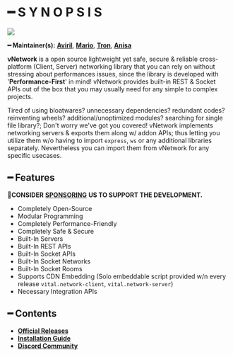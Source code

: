 # ━ S Y N O P S I S

![](https://cdn.discordapp.com/attachments/867657575725269003/907028708823539712/vStudio.png)

**━ Maintainer(s):** [**Aviril**](https://github.com/Aviril), [**Mario**](https://github.com/OvileAmriam), [**Tron**](https://github.com/OvileAmriam), [**Anisa**](https://github.com/Anisa-Nur)

**vNetwork** is a open source lightweight yet safe, secure & reliable cross-platform (Client, Server) networking library that you can rely on without stressing about performances issues, since the library is developed with '**Performance-First**' in mind! vNetwork provides built-in REST & Socket APIs out of the box that you may usually need for any simple to complex projects.

Tired of using bloatwares? unnecessary dependencies? redundant codes? reinventing wheels? additional/unoptimized modules? searching for single file library?; Don't worry we've got you covered! vNetwork implements networking servers & exports them along w/ addon APIs; thus letting you utilize them w/o having to import `express`, `ws` or any additional libraries separately. Nevertheless you can import them from vNetwork for any specific usecases.

## ━ Features

💎**CONSIDER** [**SPONSORING**](https://ko-fi.com/ovStudio) **US TO SUPPORT THE DEVELOPMENT.**

* Completely Open-Source
* Modular Programming
* Completely Performance-Friendly
* Completely Safe & Secure
* Built-In Servers
* Built-In REST APIs
* Built-In Socket APIs
* Built-In Socket Networks
* Built-In Socket Rooms
* Supports CDN Embedding (Solo embeddable script provided w/n every release `vital.network-client`, `vital.network-server`)
* Necessary Integration APIs

## ━ Contents

* [**Official Releases**](https://github.com/ov-studio/vNetwork/releases)
* [**Installation Guide**](https://github.com/ov-studio/vNetwork/wiki)
* [**Discord Community**](http://discord.gg/sVCnxPW)
